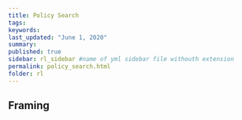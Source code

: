 ```yaml
---
title: Policy Search
tags:
keywords:
last_updated: "June 1, 2020"
summary: 
published: true
sidebar: rl_sidebar #name of yml sidebar file withouth extension
permalink: policy_search.html
folder: rl
---
```



## Framing